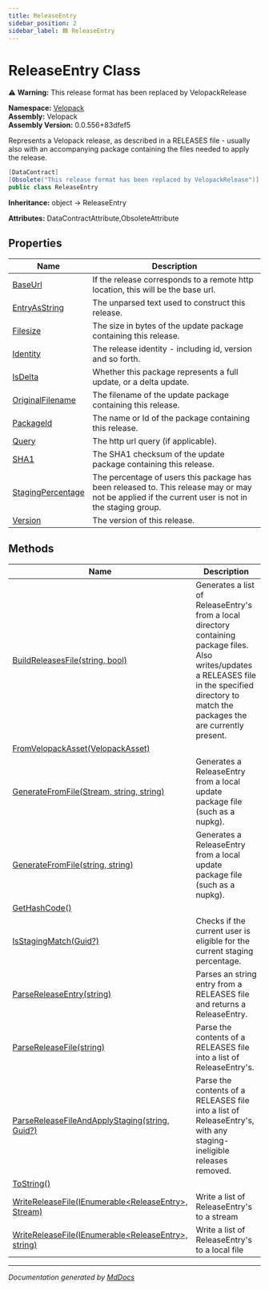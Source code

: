 ```yaml
---
title: ReleaseEntry
sidebar_position: 2
sidebar_label: 🟦 ReleaseEntry
---
```

<!--  
  <auto-generated>   
    The contents of this file were generated by a tool.  
    Changes to this file may be list if the file is regenerated  
  </auto-generated>   
-->

# ReleaseEntry Class

⚠️ **Warning:** This release format has been replaced by VelopackRelease

**Namespace:** [Velopack](../index.md)  
**Assembly:** Velopack  
**Assembly Version:** 0.0.556+83dfef5

Represents a Velopack release, as described in a RELEASES file \- usually also with an  accompanying package containing the files needed to apply the release.

```csharp
[DataContract]
[Obsolete("This release format has been replaced by VelopackRelease")]
public class ReleaseEntry
```

**Inheritance:** object → ReleaseEntry

**Attributes:** DataContractAttribute,ObsoleteAttribute

## Properties

| Name                                                 | Description                                                                                                                                        |
| ---------------------------------------------------- | -------------------------------------------------------------------------------------------------------------------------------------------------- |
| [BaseUrl](properties/BaseUrl.md)                     |  If the release corresponds to a remote http location, this will be the base url.                                                                  |
| [EntryAsString](properties/EntryAsString.md)         |  The unparsed text used to construct this release.                                                                                                 |
| [Filesize](properties/Filesize.md)                   |  The size in bytes of the update package containing this release.                                                                                  |
| [Identity](properties/Identity.md)                   |  The release identity \- including id, version and so forth.                                                                                       |
| [IsDelta](properties/IsDelta.md)                     |  Whether this package represents a full update, or a delta update.                                                                                 |
| [OriginalFilename](properties/OriginalFilename.md)   |  The filename of the update package containing this release.                                                                                       |
| [PackageId](properties/PackageId.md)                 |  The name or Id of the package containing this release.                                                                                            |
| [Query](properties/Query.md)                         |  The http url query (if applicable).                                                                                                               |
| [SHA1](properties/SHA1.md)                           |  The SHA1 checksum of the update package containing this release.                                                                                  |
| [StagingPercentage](properties/StagingPercentage.md) | The percentage of users this package has been released to. This release may or may not be applied if the current user is not in the staging group. |
| [Version](properties/Version.md)                     |  The version of this release.                                                                                                                      |

## Methods

| Name                                                                                                                                | Description                                                                                                                                                                                          |
| ----------------------------------------------------------------------------------------------------------------------------------- | ---------------------------------------------------------------------------------------------------------------------------------------------------------------------------------------------------- |
| [BuildReleasesFile(string, bool)](methods/BuildReleasesFile.md)                                                                     | Generates a list of ReleaseEntry's from a local directory containing package files. Also writes\/updates a RELEASES file in the specified directory to match the packages the are currently present. |
| [FromVelopackAsset(VelopackAsset)](methods/FromVelopackAsset.md)                                                                    |                                                                                                                                                                                                      |
| [GenerateFromFile(Stream, string, string)](methods/GenerateFromFile.md#generatefromfilestream-string-string)                        | Generates a ReleaseEntry from a local update package file (such as a nupkg).                                                                                                                         |
| [GenerateFromFile(string, string)](methods/GenerateFromFile.md#generatefromfilestring-string)                                       | Generates a ReleaseEntry from a local update package file (such as a nupkg).                                                                                                                         |
| [GetHashCode()](methods/GetHashCode.md)                                                                                             |                                                                                                                                                                                                      |
| [IsStagingMatch(Guid?)](methods/IsStagingMatch.md)                                                                                  | Checks if the current user is eligible for the current staging percentage.                                                                                                                           |
| [ParseReleaseEntry(string)](methods/ParseReleaseEntry.md)                                                                           | Parses an string entry from a RELEASES file and returns a ReleaseEntry.                                                                                                                              |
| [ParseReleaseFile(string)](methods/ParseReleaseFile.md)                                                                             | Parse the contents of a RELEASES file into a list of ReleaseEntry's.                                                                                                                                 |
| [ParseReleaseFileAndApplyStaging(string, Guid?)](methods/ParseReleaseFileAndApplyStaging.md)                                        | Parse the contents of a RELEASES file into a list of ReleaseEntry's, with any staging\-ineligible releases removed.                                                                                  |
| [ToString()](methods/ToString.md)                                                                                                   |                                                                                                                                                                                                      |
| [WriteReleaseFile(IEnumerable\<ReleaseEntry\>, Stream)](methods/WriteReleaseFile.md#writereleasefileienumerablereleaseentry-stream) | Write a list of ReleaseEntry's to a stream                                                                                                                                                           |
| [WriteReleaseFile(IEnumerable\<ReleaseEntry\>, string)](methods/WriteReleaseFile.md#writereleasefileienumerablereleaseentry-string) | Write a list of ReleaseEntry's to a local file                                                                                                                                                       |

___

*Documentation generated by [MdDocs](https://github.com/ap0llo/mddocs)*

